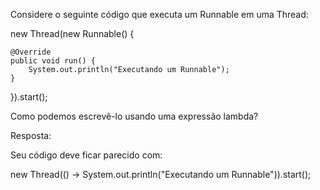 Considere o seguinte código que executa um Runnable em uma Thread:

new Thread(new Runnable() {

    @Override
    public void run() {
        System.out.println("Executando um Runnable");
    }

}).start();

Como podemos escrevê-lo usando uma expressão lambda?

Resposta:

Seu código deve ficar parecido com:

new Thread(() -> System.out.println("Executando um Runnable")).start();